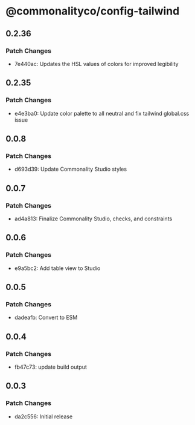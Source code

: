 # @commonalityco/config-tailwind

## 0.2.36

### Patch Changes

- 7e440ac: Updates the HSL values of colors for improved legibility

## 0.2.35

### Patch Changes

- e4e3ba0: Update color palette to all neutral and fix tailwind global.css issue

## 0.0.8

### Patch Changes

- d693d39: Update Commonality Studio styles

## 0.0.7

### Patch Changes

- ad4a813: Finalize Commonality Studio, checks, and constraints

## 0.0.6

### Patch Changes

- e9a5bc2: Add table view to Studio

## 0.0.5

### Patch Changes

- dadeafb: Convert to ESM

## 0.0.4

### Patch Changes

- fb47c73: update build output

## 0.0.3

### Patch Changes

- da2c556: Initial release
